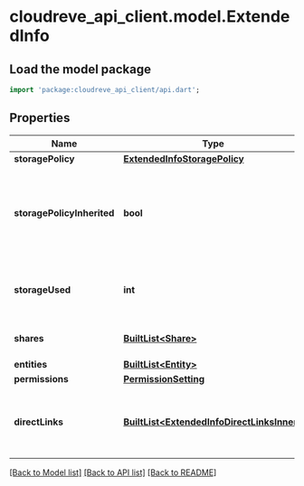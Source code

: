 # cloudreve_api_client.model.ExtendedInfo

## Load the model package
```dart
import 'package:cloudreve_api_client/api.dart';
```

## Properties
Name | Type | Description | Notes
------------ | ------------- | ------------- | -------------
**storagePolicy** | [**ExtendedInfoStoragePolicy**](ExtendedInfoStoragePolicy.md) |  | [optional] 
**storagePolicyInherited** | **bool** | Only applies to folders. Indicating whether this storage policy setting is inherited from parent folders. | [optional] 
**storageUsed** | **int** | Storage used by this file, equals to sum of size for all referred blobs. | [optional] 
**shares** | [**BuiltList&lt;Share&gt;**](Share.md) | List of share links for this file. | [optional] 
**entities** | [**BuiltList&lt;Entity&gt;**](Entity.md) |  | [optional] 
**permissions** | [**PermissionSetting**](PermissionSetting.md) |  | [optional] 
**directLinks** | [**BuiltList&lt;ExtendedInfoDirectLinksInner&gt;**](ExtendedInfoDirectLinksInner.md) | List of redirected direct links. Only visable to file owners or administrators. | [optional] 

[[Back to Model list]](../README.md#documentation-for-models) [[Back to API list]](../README.md#documentation-for-api-endpoints) [[Back to README]](../README.md)



